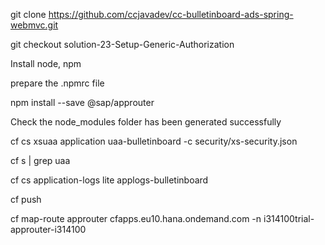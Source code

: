git clone https://github.com/ccjavadev/cc-bulletinboard-ads-spring-webmvc.git

git checkout solution-23-Setup-Generic-Authorization

Install node, npm

prepare the .npmrc file

npm install --save @sap/approuter

Check the node_modules folder has been generated successfully

cf cs xsuaa application uaa-bulletinboard -c security/xs-security.json

cf s | grep uaa

cf cs application-logs lite applogs-bulletinboard

cf push

cf map-route approuter cfapps.eu10.hana.ondemand.com -n i314100trial-approuter-i314100

